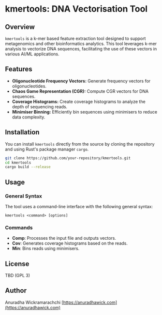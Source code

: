 # kmertools: DNA Vectorisation Tool

## Overview

`kmertools` is a k-mer based feature extraction tool designed to support metagenomics and other bioinformatics analytics. This tool leverages k-mer analysis to vectorize DNA sequences, facilitating the use of these vectors in various AI/ML applications.

## Features

- **Oligonucleotide Frequency Vectors:** Generate frequency vectors for oligonucleotides.
- **Chaos Game Representation (CGR):** Compute CGR vectors for DNA sequences.
- **Coverage Histograms:** Create coverage histograms to analyze the depth of sequencing reads.
- **Minimiser Binning:** Efficiently bin sequences using minimisers to reduce data complexity.

## Installation

You can install `kmertools` directly from the source by cloning the repository and using Rust's package manager `cargo`.

```bash
git clone https://github.com/your-repository/kmertools.git
cd kmertools
cargo build --release
```

## Usage

### General Syntax

The tool uses a command-line interface with the following general syntax:
```
kmertools <command> [options]
```

### Commands

- **Comp**: Processes the input file and outputs vectors.
- **Cov**: Generates coverage histograms based on the reads.
- **Min**: Bins reads using minimisers.


## License

TBD (GPL 3)

## Author

Anuradha Wickramarachchi [https://anuradhawick.com](https://anuradhawick.com)